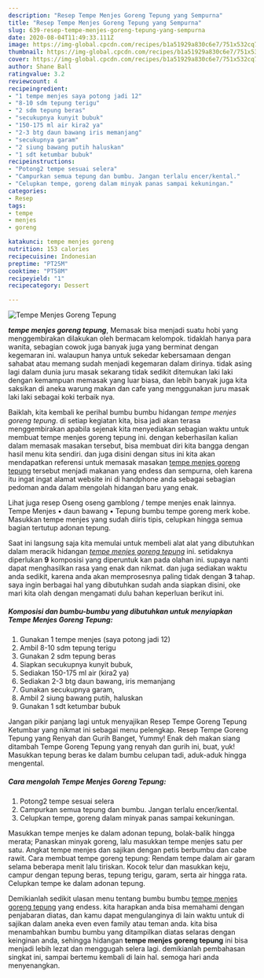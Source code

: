 ```yaml
---
description: "Resep Tempe Menjes Goreng Tepung yang Sempurna"
title: "Resep Tempe Menjes Goreng Tepung yang Sempurna"
slug: 639-resep-tempe-menjes-goreng-tepung-yang-sempurna
date: 2020-08-04T11:49:33.111Z
image: https://img-global.cpcdn.com/recipes/b1a51929a830c6e7/751x532cq70/tempe-menjes-goreng-tepung-foto-resep-utama.jpg
thumbnail: https://img-global.cpcdn.com/recipes/b1a51929a830c6e7/751x532cq70/tempe-menjes-goreng-tepung-foto-resep-utama.jpg
cover: https://img-global.cpcdn.com/recipes/b1a51929a830c6e7/751x532cq70/tempe-menjes-goreng-tepung-foto-resep-utama.jpg
author: Shane Ball
ratingvalue: 3.2
reviewcount: 4
recipeingredient:
- "1 tempe menjes saya potong jadi 12"
- "8-10 sdm tepung terigu"
- "2 sdm tepung beras"
- "secukupnya kunyit bubuk"
- "150-175 ml air kira2 ya"
- "2-3 btg daun bawang iris memanjang"
- "secukupnya garam"
- "2 siung bawang putih haluskan"
- "1 sdt ketumbar bubuk"
recipeinstructions:
- "Potong2 tempe sesuai selera"
- "Campurkan semua tepung dan bumbu. Jangan terlalu encer/kental."
- "Celupkan tempe, goreng dalam minyak panas sampai kekuningan."
categories:
- Resep
tags:
- tempe
- menjes
- goreng

katakunci: tempe menjes goreng 
nutrition: 153 calories
recipecuisine: Indonesian
preptime: "PT25M"
cooktime: "PT58M"
recipeyield: "1"
recipecategory: Dessert

---
```



![Tempe Menjes Goreng Tepung](https://img-global.cpcdn.com/recipes/b1a51929a830c6e7/751x532cq70/tempe-menjes-goreng-tepung-foto-resep-utama.jpg)

<b><i>tempe menjes goreng tepung</i></b>, Memasak bisa menjadi suatu hobi yang menggembirakan dilakukan oleh bermacam kelompok. tidaklah hanya para wanita, sebagian cowok juga banyak juga yang berminat dengan kegemaran ini. walaupun hanya untuk sekedar kebersamaan dengan sahabat atau memang sudah menjadi kegemaran dalam dirinya. tidak asing lagi dalam dunia juru masak sekarang tidak sedikit ditemukan laki laki dengan kemampuan memasak yang luar biasa, dan lebih banyak juga kita saksikan di aneka warung makan dan cafe yang menggunakan juru masak laki laki sebagai koki terbaik nya.

Baiklah, kita kembali ke perihal bumbu bumbu hidangan <i>tempe menjes goreng tepung</i>. di setiap kegiatan kita, bisa jadi akan terasa menggembirakan apabila sejenak kita menyediakan sebagian waktu untuk membuat tempe menjes goreng tepung ini. dengan keberhasilan kalian dalam memasak masakan tersebut, bisa membuat diri kita bangga dengan hasil menu kita sendiri. dan juga disini dengan situs ini kita akan mendapatkan referensi untuk memasak masakan <u>tempe menjes goreng tepung</u> tersebut menjadi makanan yang endess dan sempurna, oleh karena itu ingat ingat alamat website ini di handphone anda sebagai sebagian pedoman anda dalam mengolah hidangan baru yang enak.

Lihat juga resep Oseng oseng gamblong / tempe menjes enak lainnya. Tempe Menjes • daun bawang • Tepung bumbu tempe goreng merk kobe. Masukkan tempe menjes yang sudah diiris tipis, celupkan hingga semua bagian tertutup adonan tepung.


Saat ini langsung saja kita memulai untuk membeli alat alat yang dibutuhkan dalam meracik hidangan <u><i>tempe menjes goreng tepung</i></u> ini. setidaknya diperlukan <b>9</b> komposisi yang diperuntuk kan pada olahan ini. supaya nanti dapat menghasilkan rasa yang enak dan nikmat. dan juga sediakan waktu anda sedikit, karena anda akan memprosesnya paling tidak dengan <b>3</b> tahap. saya ingin berbagai hal yang dibutuhkan sudah anda siapkan disini, oke mari kita olah dengan mengamati dulu bahan keperluan berikut ini.

<!--inarticleads1-->

##### Komposisi dan bumbu-bumbu yang dibutuhkan untuk menyiapkan Tempe Menjes Goreng Tepung:

1. Gunakan 1 tempe menjes (saya potong jadi 12)
1. Ambil 8-10 sdm tepung terigu
1. Gunakan 2 sdm tepung beras
1. Siapkan secukupnya kunyit bubuk,
1. Sediakan 150-175 ml air (kira2 ya)
1. Sediakan 2-3 btg daun bawang, iris memanjang
1. Gunakan secukupnya garam,
1. Ambil 2 siung bawang putih, haluskan
1. Gunakan 1 sdt ketumbar bubuk


Jangan pikir panjang lagi untuk menyajikan Resep Tempe Goreng Tepung Ketumbar yang nikmat ini sebagai menu pelengkap. Resep Tempe Goreng Tepung yang Renyah dan Gurih Banget, Yummy! Enak deh makan siang ditambah Tempe Goreng Tepung yang renyah dan gurih ini, buat, yuk! Masukkan tepung beras ke dalam bumbu celupan tadi, aduk-aduk hingga mengental. 

<!--inarticleads2-->

##### Cara mengolah Tempe Menjes Goreng Tepung:

1. Potong2 tempe sesuai selera
1. Campurkan semua tepung dan bumbu. Jangan terlalu encer/kental.
1. Celupkan tempe, goreng dalam minyak panas sampai kekuningan.


Masukkan tempe menjes ke dalam adonan tepung, bolak-balik hingga merata; Panaskan minyak goreng, lalu masukkan tempe menjes satu per satu. Angkat tempe menjes dan sajikan dengan petis berbumbu dan cabe rawit. Cara membuat tempe goreng tepung: Rendam tempe dalam air garam selama beberapa menit lalu tiriskan. Kocok telur dan masukkan keju, campur dengan tepung beras, tepung terigu, garam, serta air hingga rata. Celupkan tempe ke dalam adonan tepung. 

Demikianlah sedikit ulasan menu tentang bumbu bumbu <u>tempe menjes goreng tepung</u> yang endess. kita harapkan anda bisa memahami dengan penjabaran diatas, dan kamu dapat mengulanginya di lain waktu untuk di sajikan dalam aneka even even family atau teman anda. kita bisa menambahkan bumbu bumbu yang ditampilkan diatas selaras dengan keinginan anda, sehingga hidangan <b>tempe menjes goreng tepung</b> ini bisa menjadi lebih lezat dan menggugah selera lagi. demikianlah pembahasan singkat ini, sampai bertemu kembali di lain hal. semoga hari anda menyenangkan.
